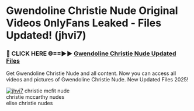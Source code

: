 # Gwendoline Christie Nude Original Videos 0nlyFans Leaked - Files Updated! (jhvi7)

<h3>🔴 CLICK HERE 🌐==►► <a href="https://tinyurl.com/4mcuefdz" rel="nofollow">Gwendoline Christie Nude Updated Files</a></h3>

Get Gwendoline Christie Nude and all content. Now you can access all videos and pictures of Gwendoline Christie Nude. New Updated Files 2025!

[![jhvi7](https://i.imgur.com/StAQSOY.gif)](https://tinyurl.com/4mcuefdz)
christie mcfit nude<br>
christie mccarthy nudes<br>
elise christie nudes
